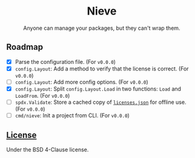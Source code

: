 <div align="center">
    <h1>Nieve</h1>
    <p>Anyone can manage your packages, but they can't wrap them.</p>
</div>

## Roadmap
- [x] Parse the configuration file. (For `v0.0.0`)
- [x] `config.Layout`: Add a method to verify that the license is correct. (For `v0.0.0`)
- [ ] `config.Layout`: Add more config options. (For `v0.0.0`)
- [x] `config.Layout`: Split `config.Layout.Load` in two functions: `Load` and `LoadFrom`. (For `v0.0.0`)
- [ ] `spdx.Validate`: Store a cached copy of [`licenses.json`](https://spdx.org/licenses/licenses.json) for offline use. (For `v0.0.0`)
- [ ] `cmd/nieve`: Init a project from CLI. (For `v0.0.0`)

## [License](LICENSE)
Under the BSD 4-Clause license.